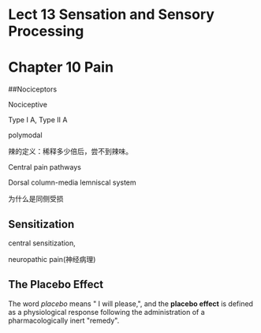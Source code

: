 # Lect 13 Sensation and Sensory Processing

# Chapter 10 Pain

##Nociceptors



Nociceptive 

Type I A, Type II A 



polymodal

辣的定义：稀释多少倍后，尝不到辣味。

Central pain pathways

Dorsal column-media lemniscal system



为什么是同侧受损



## Sensitization

central sensitization,

neuropathic pain(神经病理)



## The Placebo Effect

The word *placebo* means " I will please,",  and the **placebo effect** is defined as a physiological response following the administration of a pharmacologically inert "remedy".

